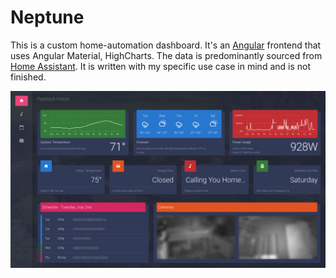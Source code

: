 # Neptune

This is a custom home-automation dashboard. It's an [Angular](https://angular.io) frontend that uses Angular Material, HighCharts. The data is predominantly sourced from [Home Assistant](http://homeassistant.io). It is written with my specific use case in mind and is not finished.

![dashboard](neptune01.png)
